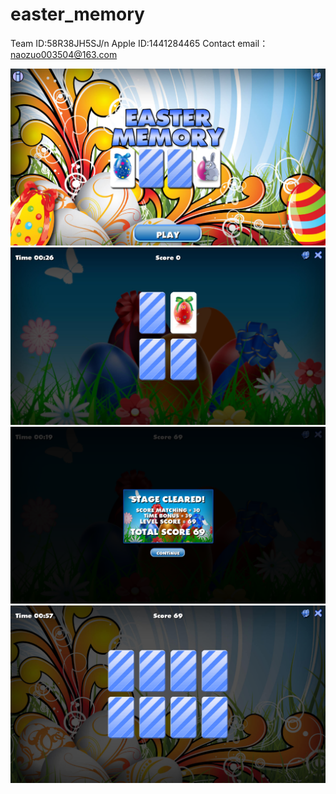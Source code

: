# easter_memory
Team ID:58R38JH5SJ/n
Apple ID:1441284465
Contact email： naozuo003504@163.com

![image](http://github.com/sumeimeisu/easter_memory/raw/master/images/1.png)
![image](http://github.com/sumeimeisu/easter_memory/raw/master/images/2.png)
![image](http://github.com/sumeimeisu/easter_memory/raw/master/images/3.png)
![image](http://github.com/sumeimeisu/easter_memory/raw/master/images/4.png)
